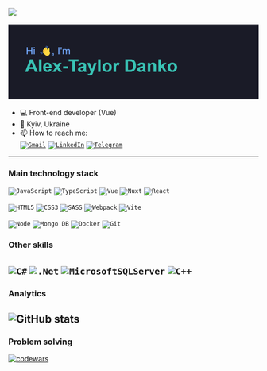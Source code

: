 ![](https://komarev.com/ghpvc/?username=dankozz1t)

![myHeader](https://github.com/dankozz1t/dankozz1t/blob/main/header.png)

- 💻 Front-end developer (Vue)
- 📌 Kyiv, Ukraine
- 📫 How to reach me:  
<code>[![Gmail](https://img.shields.io/badge/alexdankoxxl@gmail.com-D14836?&style=for-the-badge&logo=gmail&logoColor=white)](mailto:alexdankoxxl@gmail.com)</code>
<code>[![LinkedIn](https://img.shields.io/badge/LinkedIn-blue?style=for-the-badge&logo=linkedin&logoColor=white)](https://www.linkedin.com/in/dankozz1/)</code>
<code>[![Telegram](https://img.shields.io/badge/Telegram-blue?style=for-the-badge&logo=Telegram&logoColor=white)](https://t.me/dankozz1)</code>
---
### Main technology stack

<code>![JavaScript](https://img.shields.io/badge/javascript-%23323330.svg?style=for-the-badge&logo=javascript&logoColor=%23F7DF1E)</code>
<code>![TypeScript](https://img.shields.io/badge/-TypeScript-007ACC?style=for-the-badge&logo=typescript&logoColor=white)</code>
<code>![Vue](https://img.shields.io/badge/-Vue-4fc08d?style=for-the-badge&logo=vuedotjs&logoColor=white)</code>
<code>![Nuxt](https://img.shields.io/badge/-nuxt-00DC82?style=for-the-badge&logo=nuxtdotjs&logoColor=white)</code>
<code>![React](https://img.shields.io/badge/react-%2320232a.svg?style=for-the-badge&logo=react&logoColor=%2361DAFB)</code>

<code>![HTML5](https://img.shields.io/badge/html5-%23E34F26.svg?style=for-the-badge&logo=html5&logoColor=white)</code>
<code>![CSS3](https://img.shields.io/badge/css3-%231572B6.svg?style=for-the-badge&logo=css3&logoColor=white)</code>
<code>![SASS](https://img.shields.io/badge/SASS-hotpink.svg?style=for-the-badge&logo=SASS&logoColor=white)</code>
<code>![Webpack](https://img.shields.io/badge/webpack-%238DD6F9.svg?style=for-the-badge&logo=webpack&logoColor=black)</code>
<code>![Vite](https://img.shields.io/badge/-vite-646cff?style=for-the-badge&logo=vite&logoColor=white)</code>


<code>![Node](https://img.shields.io/badge/-node-339933?style=for-the-badge&logo=nodedotjs&logoColor=white)</code>
<code>![Mongo DB](https://img.shields.io/badge/-mongodb-47A248?style=for-the-badge&logo=mongodb&logoColor=white)</code>
<code>![Docker](https://img.shields.io/badge/-docker-2496ED?style=for-the-badge&logo=docker&logoColor=white)</code>
<code>![Git](https://img.shields.io/badge/git-%23F05033.svg?style=for-the-badge&logo=git&logoColor=white)</code>

### Other skills
<code>![C#](https://img.shields.io/badge/c%23-%23239120.svg?style=for-the-badge&logo=c-sharp&logoColor=white)</code>
<code>![.Net](https://img.shields.io/badge/.NET-5C2D91?style=for-the-badge&logo=.net&logoColor=white)</code>
<code>![MicrosoftSQLServer](https://img.shields.io/badge/Microsoft%20SQL%20Server-CC2927?style=for-the-badge&logo=microsoft%20sql%20server&logoColor=white)</code>
<code>![C++](https://img.shields.io/badge/c++-%2300599C.svg?style=for-the-badge&logo=c%2B%2B&logoColor=white)</code>
---
### Analytics 

![GitHub stats](https://github-readme-stats.vercel.app/api?username=dankozz1t&show_icons=true&theme=tokyonight)
---
### Problem solving
[![codewars](https://www.codewars.com/users/dankozz1t/badges/large)](https://www.codewars.com/users/dankozz1t)
